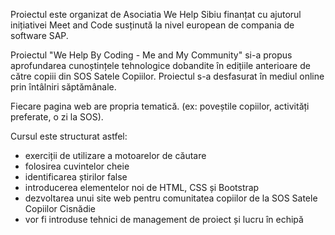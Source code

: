 Proiectul este organizat de Asociatia We Help Sibiu finanțat cu ajutorul inițiativei Meet and Code susținută la nivel european de compania de software SAP.

Proiectul "We Help By Coding - Me and My Community" si-a propus aprofundarea cunoștințele tehnologice dobandite în edițiile anterioare de către copiii din SOS Satele Copiilor.
Proiectul s-a desfasurat în mediul online prin întâlniri săptămânale. 

Fiecare pagina web are propria tematică. (ex: poveștile copiilor, activități preferate, o zi la SOS).

Cursul este structurat astfel:
- exerciții de utilizare a motoarelor de căutare
- folosirea cuvintelor cheie
- identificarea știrilor false
- introducerea elementelor noi de HTML, CSS și Bootstrap
- dezvoltarea unui site web pentru comunitatea copiilor de la SOS Satele Copiilor Cisnădie
- vor fi introduse tehnici de management de proiect și lucru în echipă

